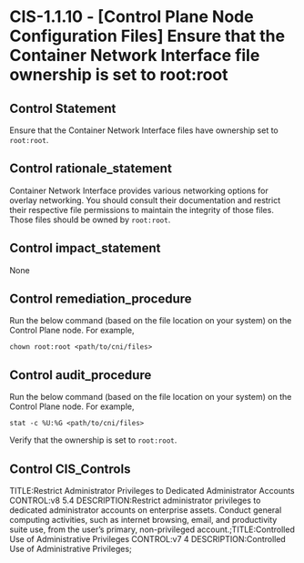 # CIS-1.1.10 - \[Control Plane Node Configuration Files\] Ensure that the Container Network Interface file ownership is set to root:root

## Control Statement

Ensure that the Container Network Interface files have ownership set to `root:root`.

## Control rationale_statement

Container Network Interface provides various networking options for overlay networking. You should consult their documentation and restrict their respective file permissions to maintain the integrity of those files. Those files should be owned by `root:root`.

## Control impact_statement

None

## Control remediation_procedure

Run the below command (based on the file location on your system) on the Control Plane node. For example,

```
chown root:root <path/to/cni/files>
```

## Control audit_procedure

Run the below command (based on the file location on your system) on the Control Plane node. For example,

```
stat -c %U:%G <path/to/cni/files>
```

Verify that the ownership is set to `root:root`.

## Control CIS_Controls

TITLE:Restrict Administrator Privileges to Dedicated Administrator Accounts CONTROL:v8 5.4 DESCRIPTION:Restrict administrator privileges to dedicated administrator accounts on enterprise assets. Conduct general computing activities, such as internet browsing, email, and productivity suite use, from the user’s primary, non-privileged account.;TITLE:Controlled Use of Administrative Privileges CONTROL:v7 4 DESCRIPTION:Controlled Use of Administrative Privileges;
